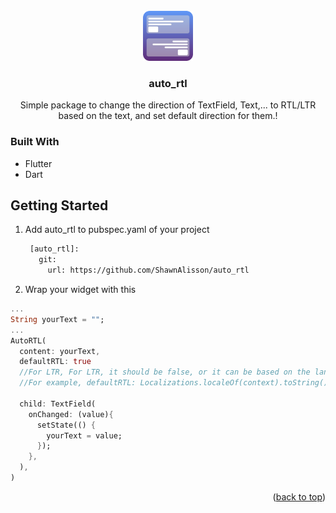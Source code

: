 <!-- PROJECT LOGO -->
<br />
<div align="center">
  <a href="https://github.com/ShawnAlisson/auto_rtl">
    <img src="assets/auto_rtl.png" alt="Logo" width="80" height="80">
  </a>

  <h3 align="center">auto_rtl</h3>

  <p align="center">
    Simple package to change the direction of TextField, Text,... to RTL/LTR based on the text, and set default direction for them.</a>!
  </p>
</div>

### Built With

- Flutter
- Dart

<!-- GETTING STARTED -->

## Getting Started

1. Add auto_rtl to pubspec.yaml of your project

   ```sh
    [auto_rtl]:
      git:
        url: https://github.com/ShawnAlisson/auto_rtl
   ```

2. Wrap your widget with this

```dart
...
String yourText = "";
...
AutoRTL(
  content: yourText,
  defaultRTL: true
  //For LTR, For LTR, it should be false, or it can be based on the language.
  //For example, defaultRTL: Localizations.localeOf(context).toString() == "fa" ? true : false

  child: TextField(
    onChanged: (value){
      setState(() {
        yourText = value;
      });
    },
  ),
)
```

<p align="right">(<a href="#readme-top">back to top</a>)</p>
